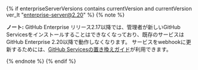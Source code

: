 {% if enterpriseServerVersions contains currentVersion and currentVersion ver_lt "enterprise-server@2.20" %}
{% note %}

**ノート:** GitHub Enterprise リリース2.17以降では、管理者が新しいGitHub Servicesをインストールすることはできなくなっており、既存のサービスはGitHub Enterprise 2.20以降で動作しなくなります。 サービスをwebhookに更新するためには、[GitHub Servicesの置き換えガイド](/v3/guides/replacing-github-services)が利用できます。

{% endnote %}
{% endif %}
